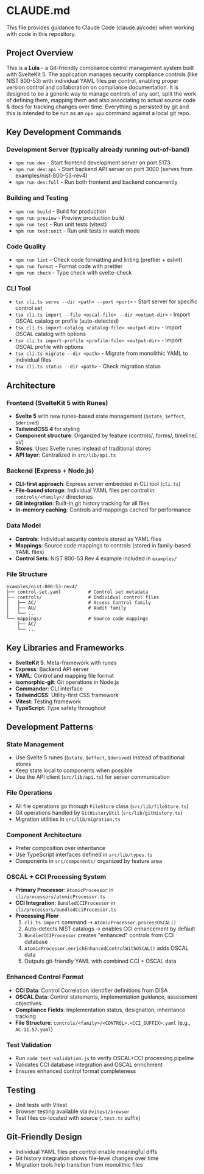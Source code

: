 # CLAUDE.md

This file provides guidance to Claude Code (claude.ai/code) when working with code in this repository.

## Project Overview

This is a **Lula** - a Git-friendly compliance control management system built with SvelteKit 5. The application manages security compliance controls (like NIST 800-53) with individual YAML files per control, enabling proper version control and collaboration on compliance documentation. It is designed to be a generic way to manage
controls of any sort, split the work of defining them, mapping them and also associating to actual source code & docs
for tracking changes over time. Everything is persisted by git and this is intended to be run as an `npx app` command
against a local git repo.

## Key Development Commands

### Development Server (typically already running out-of-band)

- `npm run dev` - Start frontend development server on port 5173
- `npm run dev:api` - Start backend API server on port 3000 (serves from examples/nist-800-53-rev4)
- `npm run dev:full` - Run both frontend and backend concurrently

### Building and Testing

- `npm run build` - Build for production
- `npm run preview` - Preview production build
- `npm run test` - Run unit tests (vitest)
- `npm run test:unit` - Run unit tests in watch mode

### Code Quality

- `npm run lint` - Check code formatting and linting (prettier + eslint)
- `npm run format` - Format code with prettier
- `npm run check` - Type check with svelte-check

### CLI Tool

- `tsx cli.ts serve --dir <path> --port <port>` - Start server for specific control set
- `tsx cli.ts import --file <oscal-file> --dir <output-dir>` - Import OSCAL catalog or profile (auto-detected)
- `tsx cli.ts import-catalog <catalog-file> <output-dir>` - Import OSCAL catalog with options
- `tsx cli.ts import-profile <profile-file> <output-dir>` - Import OSCAL profile with options
- `tsx cli.ts migrate --dir <path>` - Migrate from monolithic YAML to individual files
- `tsx cli.ts status --dir <path>` - Check migration status

## Architecture

### Frontend (SvelteKit 5 with Runes)

- **Svelte 5** with new runes-based state management (`$state`, `$effect`, `$derived`)
- **TailwindCSS 4** for styling
- **Component structure**: Organized by feature (controls/, forms/, timeline/, ui/)
- **Stores**: Uses Svelte runes instead of traditional stores
- **API layer**: Centralized in `src/lib/api.ts`

### Backend (Express + Node.js)

- **CLI-first approach**: Express server embedded in CLI tool (`cli.ts`)
- **File-based storage**: Individual YAML files per control in `controls/<family>/` directories
- **Git integration**: Built-in git history tracking for all files
- **In-memory caching**: Controls and mappings cached for performance

### Data Model

- **Controls**: Individual security controls stored as YAML files
- **Mappings**: Source code mappings to controls (stored in family-based YAML files)
- **Control Sets**: NIST 800-53 Rev 4 example included in `examples/`

### File Structure

```
examples/nist-800-53-rev4/
├── control-set.yaml          # Control set metadata
├── controls/                 # Individual control files
│   ├── AC/                   # Access Control family
│   ├── AU/                   # Audit family
│   └── ...
└── mappings/                 # Source code mappings
    ├── AC/
    └── ...
```

## Key Libraries and Frameworks

- **SvelteKit 5**: Meta-framework with runes
- **Express**: Backend API server
- **YAML**: Control and mapping file format
- **isomorphic-git**: Git operations in Node.js
- **Commander**: CLI interface
- **TailwindCSS**: Utility-first CSS framework
- **Vitest**: Testing framework
- **TypeScript**: Type safety throughout

## Development Patterns

### State Management

- Use Svelte 5 runes (`$state`, `$effect`, `$derived`) instead of traditional stores
- Keep state local to components when possible
- Use the API client (`src/lib/api.ts`) for server communication

### File Operations

- All file operations go through `FileStore` class (`src/lib/fileStore.ts`)
- Git operations handled by `GitHistoryUtil` (`src/lib/gitHistory.ts`)
- Migration utilities in `src/lib/migration.ts`

### Component Architecture

- Prefer composition over inheritance
- Use TypeScript interfaces defined in `src/lib/types.ts`
- Components in `src/components/` organized by feature area

### OSCAL + CCI Processing System

- **Primary Processor**: `AtomicProcessor` in `cli/processors/atomicProcessor.ts`
- **CCI Integration**: `BundledCCIProcessor` in `cli/processors/bundledCciProcessor.ts`
- **Processing Flow**:
  1. `cli.ts import` command → `AtomicProcessor.processOSCAL()`
  2. Auto-detects NIST catalogs → enables CCI enhancement by default
  3. `BundledCCIProcessor` creates "enhanced" controls from CCI database
  4. `AtomicProcessor.enrichEnhancedControlWithOSCAL()` adds OSCAL data
  5. Outputs git-friendly YAML with combined CCI + OSCAL data

### Enhanced Control Format

- **CCI Data**: Control Correlation Identifier definitions from DISA
- **OSCAL Data**: Control statements, implementation guidance, assessment objectives
- **Compliance Fields**: Implementation status, designation, inheritance tracking
- **File Structure**: `controls/<family>/<CONTROL>.<CCI_SUFFIX>.yaml` (e.g., `AC-11.57.yaml`)

### Test Validation

- Run `node test-validation.js` to verify OSCAL+CCI processing pipeline
- Validates CCI database integration and OSCAL enrichment
- Ensures enhanced control format completeness

## Testing

- Unit tests with Vitest
- Browser testing available via `@vitest/browser`
- Test files co-located with source (`.test.ts` suffix)

## Git-Friendly Design

- Individual YAML files per control enable meaningful diffs
- Git history integration shows file-level changes over time
- Migration tools help transition from monolithic files
